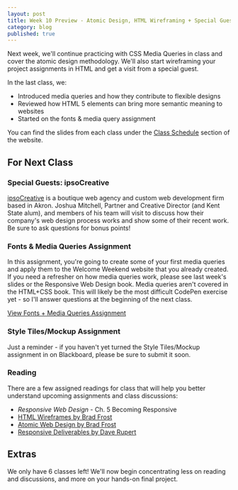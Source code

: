 ```yaml
---
layout: post
title: Week 10 Preview - Atomic Design, HTML Wireframing + Special Guests
category: blog
published: true
---
```


Next week, we'll continue practicing with CSS Media Queries in class and cover the atomic design methodology.  We'll also start wireframing your project assignments in HTML and get a visit from a special guest.

In the last class, we:

* Introduced media queries and how they contribute to flexible designs
* Reviewed how HTML 5 elements can bring more semantic meaning to websites
* Started on the fonts & media query assignment

You can find the slides from each class under the [Class Schedule](http://rwdkent.com/class/schedule/) section of the website.

## For Next Class

### Special Guests: ipsoCreative

[ipsoCreative](http://www.ipsocreative.com) is a boutique web agency and custom web development firm based in Akron.  Joshua Mitchell, Partner and Creative Director (and Kent State alum), and members of his team will visit to discuss how their company's web design process works and show some of their recent work.  Be sure to ask questions for bonus points!

### Fonts & Media Queries Assignment

In this assignment, you're going to create some of your first media queries and apply them to the Welcome Weekend website that you already created.  If you need a refresher on how media queries work, please see last week's slides or the Responsive Web Design book.  Media queries aren't covered in the HTML+CSS book.  This will likely be the most difficult CodePen exercise yet - so I'll answer questions at the beginning of the next class.

<a href="http://rwdkent.com/class/assignments/layout" class="button small">View Fonts + Media Queries Assignment</a>

### Style Tiles/Mockup Assignment

Just a reminder - if you haven't yet turned the Style Tiles/Mockup assignment in on Blackboard, please be sure to submit it soon.

### Reading

There are a few assigned readings for class that will help you better understand upcoming assignments and class discussions:

<ul><li><i>Responsive Web Design</i> - Ch. 5 Becoming Responsive</li><li><a href="http://bradfrost.com/blog/post/html-wireframes/">HTML Wireframes by Brad Frost</a></li><li><a href="http://bradfrost.com/blog/post/atomic-web-design/">Atomic Web Design by Brad Frost</a></li><li><a href="http://daverupert.com/2013/04/responsive-deliverables/">Responsive Deliverables by Dave Rupert</a></li></ul>

## Extras

We only have 6 classes left!  We'll now begin concentrating less on reading and discussions, and more on your hands-on final project.
